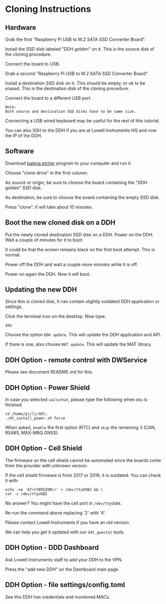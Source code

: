 # Cloning Instructions

## Hardware

Grab the first "Raspberry Pi USB to M.2 SATA SSD Converter Board".

Install the SSD disk labeled "DDH golden" on it. This is the source disk of the cloning procedure.

Connect the board to USB.

Grab a second "Raspberry Pi USB to M.2 SATA SSD Converter Board".

Install a destination SSD disk on it. This should be empty, or ok to be erased. This is the destination disk of the cloning procedure.

Connect the board to a different USB port.

    Note:
    Both source and destination SSD disks have to be same size.

Connecting a USB wired keyboard may be useful for the rest of this tutorial.

You can also SSH to the DDH if you are at Lowell Instruments HQ and now the IP of the DDH.


## Software 

Download [balena etcher](https://etcher.balena.io/) program to your computer and run it.

Choose "clone drive" in the first column.

As source or origin, be sure to choose the board containing the "DDH golden" SSD disk.

As destination, be sure to choose the board containing the empty SSD disk.

Press "clone". It will take about 10 minutes.


## Boot the new cloned disk on a DDH

Put the newly cloned destination SSD disk on a DDH. Power on the DDH. Wait a couple of minutes for it to boot.

It could be that the screen remains black on the first boot attempt. This is normal.

Power off the DDH and wait a couple more minutes while it is off.

Power on again the DDH. Now it will boot.


## Updating the new DDH

Since this is cloned disk, it can contain slightly outdated DDH application or settings.

Click the terminal icon on the desktop. Now type:

```console
ddu
```

Choose the option ``DDH update``. This will update the DDH application and API.

If there is one, also choose ``MAT update``. This will update the MAT library.



## DDH Option - remote control with DWService

Please see document README.md for this.




## DDH Option - Power Shield

In case you selected ``sailorhat``, please type the following when ``ddu`` is finished. 

```console
cd /home/pi/li/ddt;
./dt_install_power.sh force
```

When asked, ``enable`` the first option (RTC) and ``skip`` the remaining 3 (CAN, RS485, MAX-M8Q GNSS).



## DDH Option - Cell Shield

The firmware on the cell shield cannot be automated since the boards come from the provider with unknown version.

If the cell shield firmware is from 2017 or 2019, it is outdated. You can check it with:

```console
echo -ne 'AT+CVERSION\r' > /dev/ttyUSB2 && \
cat -v /dev/ttyUSB2
```

No answer? You might have the cell port in ``/dev/ttyUSB4``. 

Re-run the command above replacing '2' with '4'.

Please contact Lowell Instruments if you have an old version. 

We can help you get it updated with our ``ddt_quectel`` tools.




## DDH Option - DDD Dashboard

Ask Lowell Instruments staff to add your DDH to the VPN.

Press the "add new DDH" on the Dashboard main page.




## DDH Option - file settings/config.toml

See this DDH has credentials and monitored MACs.

